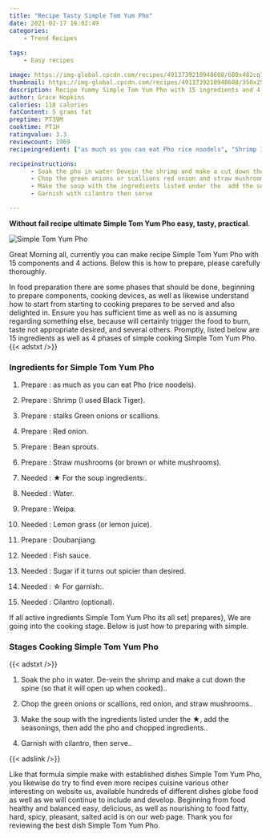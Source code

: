 ```yaml
---
title: "Recipe Tasty Simple Tom Yum Pho"
date: 2021-02-17 16:02:49
categories:
    - Trend Recipes
    
tags:
    - Easy recipes

image: https://img-global.cpcdn.com/recipes/4913739210948608/680x482cq70/simple-tom-yum-pho-recipe-main-photo.jpg
thumbnail: https://img-global.cpcdn.com/recipes/4913739210948608/350x250cq70/simple-tom-yum-pho-recipe-main-photo.jpg
description: Recipe Yummy Simple Tom Yum Pho with 15 ingredients and 4 stages of easy cooking.
author: Grace Hopkins
calories: 118 calories
fatContent: 5 grams fat
preptime: PT39M
cooktime: PT1H
ratingvalue: 3.3
reviewcount: 1969
recipeingredient: ["as much as you can eat Pho rice noodels", "Shrimp I used Black Tiger", "stalks Green onions or scallions", "Red onion", "Bean sprouts", "Straw mushrooms or brown or white mushrooms", " For the soup ingredients", "Water", "Weipa", "Lemon grass or lemon juice", "Doubanjiang", "Fish sauce", "Sugar if it turns out spicier than desired", " For garnish", "Cilantro optional"]

recipeinstructions: 
      - Soak the pho in water Devein the shrimp and make a cut down the spine so that it will open up when cooked 
      - Chop the green onions or scallions red onion and straw mushrooms 
      - Make the soup with the ingredients listed under the  add the seasonings then add the pho and chopped ingredients 
      - Garnish with cilantro then serve

---
```




**Without fail recipe ultimate Simple Tom Yum Pho easy, tasty, practical**. 


![Simple Tom Yum Pho](https://img-global.cpcdn.com/recipes/4913739210948608/680x482cq70/simple-tom-yum-pho-recipe-main-photo.jpg "Simple Tom Yum Pho")




Great Morning all, currently you can make recipe Simple Tom Yum Pho with 15 components and 4 actions. Below this is how to prepare, please carefully thoroughly.

In food preparation there are some phases that should be done, beginning to prepare components, cooking devices, as well as likewise understand how to start from starting to cooking prepares to be served and also delighted in. Ensure you has sufficient time as well as no is assuming regarding something else, because will certainly trigger the food to burn, taste not appropriate desired, and several others. Promptly, listed below are 15 ingredients as well as 4 phases of simple cooking Simple Tom Yum Pho.
{{< adstxt />}}

### Ingredients for Simple Tom Yum Pho


1. Prepare  : as much as you can eat Pho (rice noodels).

1. Prepare  : Shrimp (I used Black Tiger).

1. Prepare  : stalks Green onions or scallions.

1. Prepare  : Red onion.

1. Prepare  : Bean sprouts.

1. Prepare  : Straw mushrooms (or brown or white mushrooms).

1. Needed  : ★ For the soup ingredients:.

1. Needed  : Water.

1. Prepare  : Weipa.

1. Needed  : Lemon grass (or lemon juice).

1. Prepare  : Doubanjiang.

1. Needed  : Fish sauce.

1. Needed  : Sugar if it turns out spicier than desired.

1. Needed  : ☆ For garnish:.

1. Needed  : Cilantro (optional).



If all active ingredients Simple Tom Yum Pho its all set| prepares}, We are going into the cooking stage. Below is just how to preparing with simple.

### Stages Cooking Simple Tom Yum Pho

{{< adstxt />}}


1. Soak the pho in water. De-vein the shrimp and make a cut down the spine (so that it will open up when cooked)..



1. Chop the green onions or scallions, red onion, and straw mushrooms..



1. Make the soup with the ingredients listed under the ★, add the seasonings, then add the pho and chopped ingredients..



1. Garnish with cilantro, then serve..





{{< adslink />}}

Like that formula simple make with established dishes Simple Tom Yum Pho, you likewise do try to find even more recipes cuisine various other interesting on website us, available hundreds of different dishes globe food as well as we will continue to include and develop. Beginning from food healthy and balanced easy, delicious, as well as nourishing to food fatty, hard, spicy, pleasant, salted acid is on our web page. Thank you for reviewing the best dish Simple Tom Yum Pho.
